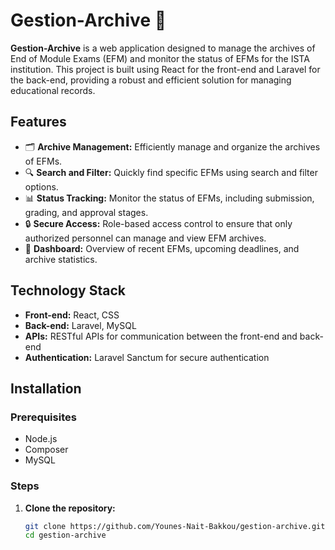 # Gestion-Archive 📂

**Gestion-Archive** is a web application designed to manage the archives of End of Module Exams (EFM) and monitor the status of EFMs for the ISTA institution. This project is built using React for the front-end and Laravel for the back-end, providing a robust and efficient solution for managing educational records.

## Features

- 🗂️ **Archive Management:** Efficiently manage and organize the archives of EFMs.
- 🔍 **Search and Filter:** Quickly find specific EFMs using search and filter options.
- 📊 **Status Tracking:** Monitor the status of EFMs, including submission, grading, and approval stages.
- 🔒 **Secure Access:** Role-based access control to ensure that only authorized personnel can manage and view EFM archives.
- 📅 **Dashboard:** Overview of recent EFMs, upcoming deadlines, and archive statistics.

## Technology Stack

- **Front-end:** React, CSS
- **Back-end:** Laravel, MySQL
- **APIs:** RESTful APIs for communication between the front-end and back-end
- **Authentication:** Laravel Sanctum for secure authentication

## Installation

### Prerequisites

- Node.js
- Composer
- MySQL

### Steps

1. **Clone the repository:**

   ```bash
   git clone https://github.com/Younes-Nait-Bakkou/gestion-archive.git
   cd gestion-archive
